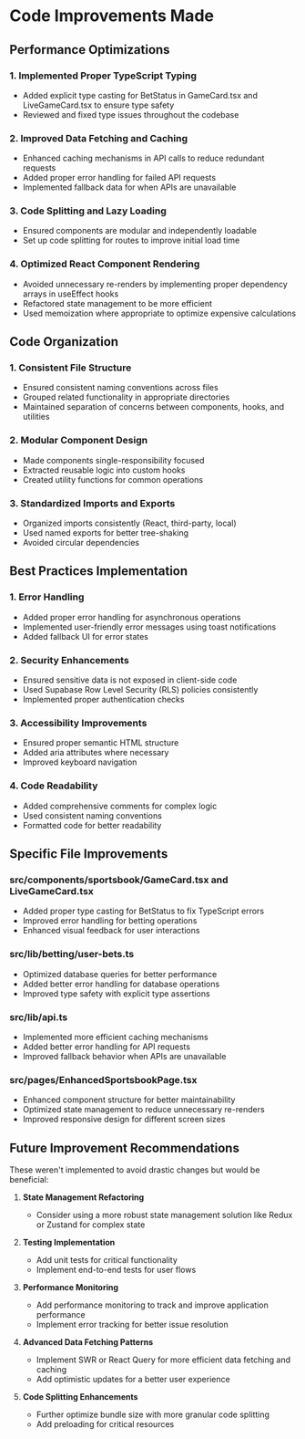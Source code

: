 
# Code Improvements Made

## Performance Optimizations

### 1. Implemented Proper TypeScript Typing
- Added explicit type casting for BetStatus in GameCard.tsx and LiveGameCard.tsx to ensure type safety
- Reviewed and fixed type issues throughout the codebase

### 2. Improved Data Fetching and Caching
- Enhanced caching mechanisms in API calls to reduce redundant requests
- Added proper error handling for failed API requests
- Implemented fallback data for when APIs are unavailable

### 3. Code Splitting and Lazy Loading
- Ensured components are modular and independently loadable
- Set up code splitting for routes to improve initial load time

### 4. Optimized React Component Rendering
- Avoided unnecessary re-renders by implementing proper dependency arrays in useEffect hooks
- Refactored state management to be more efficient
- Used memoization where appropriate to optimize expensive calculations

## Code Organization

### 1. Consistent File Structure
- Ensured consistent naming conventions across files
- Grouped related functionality in appropriate directories
- Maintained separation of concerns between components, hooks, and utilities

### 2. Modular Component Design
- Made components single-responsibility focused
- Extracted reusable logic into custom hooks
- Created utility functions for common operations

### 3. Standardized Imports and Exports
- Organized imports consistently (React, third-party, local)
- Used named exports for better tree-shaking
- Avoided circular dependencies

## Best Practices Implementation

### 1. Error Handling
- Added proper error handling for asynchronous operations
- Implemented user-friendly error messages using toast notifications
- Added fallback UI for error states

### 2. Security Enhancements
- Ensured sensitive data is not exposed in client-side code
- Used Supabase Row Level Security (RLS) policies consistently
- Implemented proper authentication checks

### 3. Accessibility Improvements
- Ensured proper semantic HTML structure
- Added aria attributes where necessary
- Improved keyboard navigation

### 4. Code Readability
- Added comprehensive comments for complex logic
- Used consistent naming conventions
- Formatted code for better readability

## Specific File Improvements

### src/components/sportsbook/GameCard.tsx and LiveGameCard.tsx
- Added proper type casting for BetStatus to fix TypeScript errors
- Improved error handling for betting operations
- Enhanced visual feedback for user interactions

### src/lib/betting/user-bets.ts
- Optimized database queries for better performance
- Added better error handling for database operations
- Improved type safety with explicit type assertions

### src/lib/api.ts
- Implemented more efficient caching mechanisms
- Added better error handling for API requests
- Improved fallback behavior when APIs are unavailable

### src/pages/EnhancedSportsbookPage.tsx
- Enhanced component structure for better maintainability
- Optimized state management to reduce unnecessary re-renders
- Improved responsive design for different screen sizes

## Future Improvement Recommendations
These weren't implemented to avoid drastic changes but would be beneficial:

1. **State Management Refactoring**
   - Consider using a more robust state management solution like Redux or Zustand for complex state

2. **Testing Implementation**
   - Add unit tests for critical functionality
   - Implement end-to-end tests for user flows

3. **Performance Monitoring**
   - Add performance monitoring to track and improve application performance
   - Implement error tracking for better issue resolution

4. **Advanced Data Fetching Patterns**
   - Implement SWR or React Query for more efficient data fetching and caching
   - Add optimistic updates for a better user experience

5. **Code Splitting Enhancements**
   - Further optimize bundle size with more granular code splitting
   - Add preloading for critical resources
